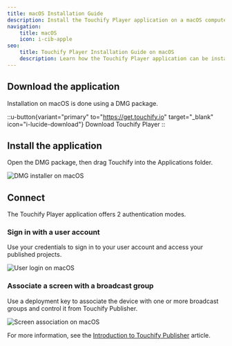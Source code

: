 ```yaml
---
title: macOS Installation Guide
description: Install the Touchify Player application on a macOS computer.
navigation:
    title: macOS
    icon: i-cib-apple
seo:
    title: Touchify Player Installation Guide on macOS
    description: Learn how the Touchify Player application can be installed on screens with a macOS player
---
```


## Download the application

Installation on macOS is done using a DMG package.

::u-button{variant="primary" to="https://get.touchify.io" target="_blank" icon="i-lucide-download"}
Download Touchify Player
::

## Install the application

Open the DMG package, then drag Touchify into the Applications folder.

![DMG installer on macOS](/4-touchify-player/3-installation/8-macos/fr-player-macos-dmg.webp)

## Connect

The Touchify Player application offers 2 authentication modes.

### Sign in with a user account

Use your credentials to sign in to your user account and access your published projects.

![User login on macOS](/4-touchify-player/3-installation/8-macos/fr-player-macos-connexion.webp)

### Associate a screen with a broadcast group

Use a deployment key to associate the device with one or more broadcast groups and control it from Touchify Publisher.

![Screen association on macOS](/4-touchify-player/3-installation/8-macos/fr-player-macos-association.webp)

For more information, see the [Introduction to Touchify Publisher](../../touchify-publisher/introduction) article.